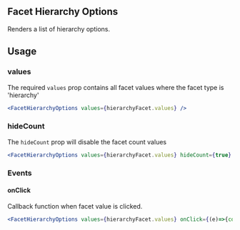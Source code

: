 ## Facet Hierarchy Options

Renders a list of hierarchy options.

## Usage

### values
The required `values` prop contains all facet values where the facet type is 'hierarchy'

```jsx
<FacetHierarchyOptions values={hierarchyFacet.values} />
```

### hideCount
The `hideCount` prop will disable the facet count values

```jsx
<FacetHierarchyOptions values={hierarchyFacet.values} hideCount={true} />
```


### Events

#### onClick
Callback function when facet value is clicked.

```jsx
<FacetHierarchyOptions values={hierarchyFacet.values} onClick={(e)=>{console.log(e)}} />
```
